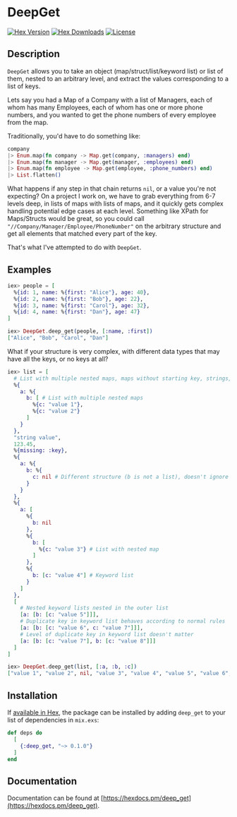 # DeepGet

[![Hex Version][hex-img]][hex] [![Hex Downloads][downloads-img]][downloads] [![License][license-img]][license]

[hex-img]: https://img.shields.io/hexpm/v/deep_get.svg
[hex]: https://hex.pm/packages/deep_get
[downloads-img]: https://img.shields.io/hexpm/dt/deep_get.svg
[downloads]: https://hex.pm/packages/deep_get
[license-img]: https://img.shields.io/badge/license-MIT-blue.svg
[license]: https://opensource.org/licenses/MIT

## Description

`DeepGet` allows you to take an object (map/struct/list/keyword list) or list
of them, nested to an arbitrary level, and extract the values corresponding to
a list of keys.

Lets say you had a Map of a Company with a list of Managers, each of whom has
many Employees, each of whom has one or more phone numbers, and you wanted to
get the phone numbers of every employee from the map.

Traditionally, you'd have to do something like:

```elixir
company
|> Enum.map(fn company -> Map.get(company, :managers) end)
|> Enum.map(fn manager -> Map.get(manager, :employees) end)
|> Enum.map(fn employee -> Map.get(employee, :phone_numbers) end)
|> List.flatten()
```

What happens if any step in that chain returns `nil`, or a value you're not
expecting? On a project I work on, we have to grab everything from 6-7 levels
deep, in lists of maps with lists of maps, and it quickly gets complex handling
potential edge cases at each level. Something like XPath for Maps/Structs would
be great, so you could call `"//Company/Manager/Employee/PhoneNumber"` on the
arbitrary structure and get all elements that matched every part of the key.

That's what I've attempted to do with `DeepGet`.

## Examples

```elixir
iex> people = [
  %{id: 1, name: %{first: "Alice"}, age: 40},
  %{id: 2, name: %{first: "Bob"}, age: 22},
  %{id: 3, name: %{first: "Carol"}, age: 32},
  %{id: 4, name: %{first: "Dan"}, age: 47}
]

iex> DeepGet.deep_get(people, [:name, :first])
["Alice", "Bob", "Carol", "Dan"]
```

What if your structure is very complex, with different data types that may have
all the keys, or no keys at all?

```elixir
iex> list = [
  # List with multiple nested maps, maps without starting key, strings, etc...
  %{
    a: %{
      b: [ # List with multiple nested maps
        %{c: "value 1"},
        %{c: "value 2"}
      ]
    }
  },
  "string value",
  123.45,
  %{missing: :key},
  %{
    a: %{
      b: %{
        c: nil # Different structure (b is not a list), doesn't ignore nil leaf values
      }
    }
  },
  %{
    a: [
      %{
        b: nil
      },
      %{
        b: [
          %{c: "value 3"} # List with nested map
        ]
      },
      %{
        b: [c: "value 4"] # Keyword list
      }
    ]
  },
  [
    # Nested keyword lists nested in the outer list
    [a: [b: [c: "value 5"]]],
    # Duplicate key in keyword list behaves according to normal rules
    [a: [b: [c: "value 6", c: "value 7"]]],
    # Level of duplicate key in keyword list doesn't matter
    [a: [b: [c: "value 7"], b: [c: "value 8"]]]
  ]
]

iex> DeepGet.deep_get(list, [:a, :b, :c])
["value 1", "value 2", nil, "value 3", "value 4", "value 5", "value 6", "value 7"]
```

## Installation

If [available in Hex](https://hex.pm/docs/publish), the package can be installed
by adding `deep_get` to your list of dependencies in `mix.exs`:

```elixir
def deps do
  [
    {:deep_get, "~> 0.1.0"}
  ]
end
```

## Documentation

Documentation can be found at [https://hexdocs.pm/deep_get](https://hexdocs.pm/deep_get).
